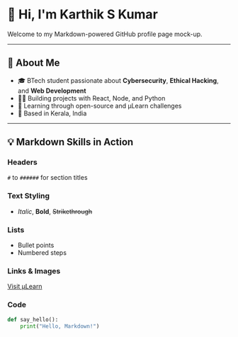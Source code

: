# 👋 Hi, I'm Karthik S Kumar

Welcome to my Markdown-powered GitHub profile page mock-up.

---

## 📌 About Me

- 🎓 BTech student passionate about **Cybersecurity**, **Ethical Hacking**, and **Web Development**
- 👨‍💻 Building projects with React, Node, and Python
- 🤝 Learning through open-source and µLearn challenges
- 📍 Based in Kerala, India

---

## 💡 Markdown Skills in Action

### Headers
`#` to `######` for section titles

### Text Styling
- *Italic*, **Bold**, ~~Strikethrough~~

### Lists
- Bullet points
- Numbered steps

### Links & Images
[Visit µLearn](https://learn.mulearn.org)

### Code
```python
def say_hello():
    print("Hello, Markdown!")
